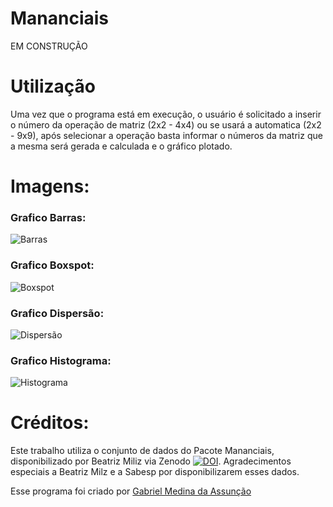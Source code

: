 # Mananciais

EM CONSTRUÇÃO

# Utilização
Uma vez que o programa está em execução, o usuário é solicitado a inserir o número da operação de matriz (2x2 - 4x4) ou se usará a automatica (2x2 - 9x9), após selecionar a operação basta informar o números da matriz que a mesma será gerada e calculada e o gráfico plotado.

# Imagens:
### Grafico Barras:
![Barras](https://github.com/gabs4841/Mananciais/assets/74026100/61cd3748-bbf8-46e8-9e4f-11522a9b8b39)
### Grafico Boxspot:
![Boxspot](https://github.com/gabs4841/Mananciais/assets/74026100/0fd398cd-200f-4dd3-a735-6c3fa55cedf0)
### Grafico Dispersão:
![Dispersão](https://github.com/gabs4841/Mananciais/assets/74026100/cbe9b03e-14ba-4492-896b-b2950df37e45)
### Grafico Histograma:
![Histograma](https://github.com/gabs4841/Mananciais/assets/74026100/5654a9b9-8e01-4382-a506-1d83402abd34)

# Créditos:

Este trabalho utiliza o conjunto de dados do Pacote Mananciais, disponibilizado por Beatriz Miliz via Zenodo <a href="https://doi.org/10.5281/zenodo.4319745"><img src="https://zenodo.org/badge/DOI/10.5281/zenodo.4319745.svg" alt="DOI"></a>. Agradecimentos especiais a Beatriz Milz e a Sabesp por disponibilizarem esses dados.


Esse programa foi criado por [Gabriel Medina da Assunção](https://github.com/gabs4841)
